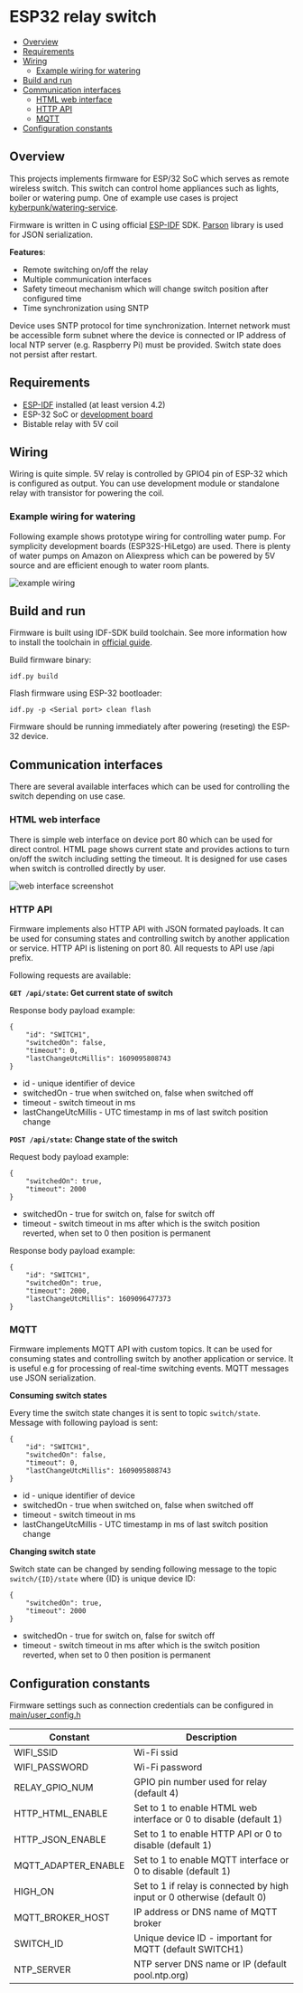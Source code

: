 # ESP32 relay switch

* [Overview](#Overview)<br>
* [Requirements](#Requirements)<br>
* [Wiring](#Wiring)<br>
  * [Example wiring for watering](#Example-wiring-for-watering)<br>
* [Build and run](#Build-and-run)<br>
* [Communication interfaces](#Communication-interfaces)<br>
  * [HTML web interface](#HTML-web-interface)<br>
  * [HTTP API](#HTTP-API)<br>
  * [MQTT](#MQTT)<br>
* [Configuration constants](#Configuration-constants)<br>

## Overview

This projects implements firmware for ESP/32 SoC which serves as remote wireless switch. This switch can control home appliances such as lights,
boiler or watering pump. One of example use cases is project [kyberpunk/watering-service](https://github.com/kyberpunk/watering-service).

Firmware is written in C using official [ESP-IDF](https://docs.espressif.com/projects/esp-idf/en/latest/esp32/get-started/index.html#step-2-get-esp-idf) SDK. [Parson](https://github.com/kgabis/parson) library is used for JSON serialization.

**Features**:
* Remote switching on/off the relay
* Multiple communication interfaces
* Safety timeout mechanism which will change switch position after configured time
* Time synchronization using SNTP

Device uses SNTP protocol for time synchronization. Internet network must be accessible form subnet where the device is connected or IP address of local NTP server (e.g. Raspberry Pi) must be provided. Switch state does not persist after restart.

## Requirements

* [ESP-IDF](https://docs.espressif.com/projects/esp-idf/en/latest/esp32/get-started/index.html#step-2-get-esp-idf) installed (at least version 4.2)
* ESP-32 SoC or [development board](https://www.espressif.com/en/products/devkits)
* Bistable relay with 5V coil

## Wiring

Wiring is quite simple. 5V relay is controlled by GPIO4 pin of ESP-32 which is configured as output. You can use development module or standalone relay with transistor for powering the coil.

### Example wiring for watering

Following example shows prototype wiring for controlling water pump. For symplicity development boards (ESP32S-HiLetgo) are used. There is plenty of water pumps on Amazon on Aliexpress which can be powered by 5V source and are efficient enough to water room plants.

![example wiring](doc/wiring_example.png)

## Build and run

Firmware is built using IDF-SDK build toolchain. See more information how to install the toolchain in [official guide](https://docs.espressif.com/projects/esp-idf/en/latest/esp32/get-started/).

Build firmware binary:

```
idf.py build
```

Flash firmware using ESP-32 bootloader:

```
idf.py -p <Serial port> clean flash
```

Firmware should be running immediately after powering (reseting) the ESP-32 device.

## Communication interfaces

There are several available interfaces which can be used for controlling the switch depending on use case.

### HTML web interface

There is simple web interface on device port 80 which can be used for direct control. HTML page shows current state and provides actions to turn on/off the switch including setting the timeout. It is designed for use cases when switch is controlled directly by user.

![web interface screenshot](doc/web.png)

### HTTP API

Firmware implements also HTTP API with JSON formated payloads. It can be used for consuming states and controlling switch by another application or service. HTTP API is listening on port 80. All requests to API use /api prefix.

Following requests are available:

**`GET /api/state`: Get current state of switch**

Response body payload example:

```
{
    "id": "SWITCH1",
    "switchedOn": false,
    "timeout": 0,
    "lastChangeUtcMillis": 1609095808743
}
```

* id - unique identifier of device
* switchedOn - true when switched on, false when switched off
* timeout - switch timeout in ms
* lastChangeUtcMillis - UTC timestamp in ms of last switch position change

**`POST /api/state`: Change state of the switch**

Request body payload example:

```
{
    "switchedOn": true,
    "timeout": 2000
}
```

* switchedOn - true for switch on, false for switch off
* timeout - switch timeout in ms after which is the switch position reverted, when set to 0 then position is permanent

Response body payload example:

```
{
    "id": "SWITCH1",
    "switchedOn": true,
    "timeout": 2000,
    "lastChangeUtcMillis": 1609096477373
}
```

### MQTT

Firmware implements MQTT API with custom topics. It can be used for consuming states and controlling switch by another application or service. It is useful e.g for processing of real-time switching events. MQTT messages use JSON serialization.

**Consuming switch states**

Every time the switch state changes it is sent to topic `switch/state`. Message with following payload is sent:

```
{
    "id": "SWITCH1",
    "switchedOn": false,
    "timeout": 0,
    "lastChangeUtcMillis": 1609095808743
}
```

* id - unique identifier of device
* switchedOn - true when switched on, false when switched off
* timeout - switch timeout in ms
* lastChangeUtcMillis - UTC timestamp in ms of last switch position change

**Changing switch state**

Switch state can be changed by sending following message to the topic `switch/{ID}/state` where {ID} is unique device ID:

```
{
    "switchedOn": true,
    "timeout": 2000
}
```

* switchedOn - true for switch on, false for switch off
* timeout - switch timeout in ms after which is the switch position reverted, when set to 0 then position is permanent

## Configuration constants

Firmware settings such as connection credentials can be configured in [main/user_config.h](main/user_config.h)

| Constant            | Description                                                             |
| ------------------- | ----------------------------------------------------------------------- |
| WIFI_SSID           | Wi-Fi ssid                                                              |
| WIFI_PASSWORD       | Wi-Fi password                                                          |
| RELAY_GPIO_NUM      | GPIO pin number used for relay (default 4)                              |
| HTTP_HTML_ENABLE    | Set to 1 to enable HTML web interface or 0 to disable (default 1)       |
| HTTP_JSON_ENABLE    | Set to 1 to enable HTTP API or 0 to disable (default 1)                 |
| MQTT_ADAPTER_ENABLE | Set to 1 to enable MQTT interface or 0 to disable (default 1)           |
| HIGH_ON             | Set to 1 if relay is connected by high input or 0 otherwise (default 0) |
| MQTT_BROKER_HOST    | IP address or DNS name of MQTT broker                                   |
| SWITCH_ID           | Unique device ID - important for MQTT (default SWITCH1)                 |
| NTP_SERVER          | NTP server DNS name or IP (default pool.ntp.org)                        |
